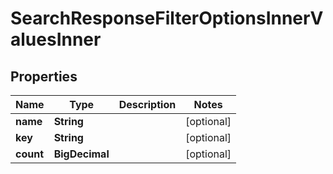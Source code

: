 

# SearchResponseFilterOptionsInnerValuesInner


## Properties

| Name | Type | Description | Notes |
|------------ | ------------- | ------------- | -------------|
|**name** | **String** |  |  [optional] |
|**key** | **String** |  |  [optional] |
|**count** | **BigDecimal** |  |  [optional] |



